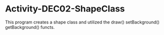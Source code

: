 # Activity-DEC02-ShapeClass
This program creates a shape class and utilized the draw() setBackground() getBackground() functs.
